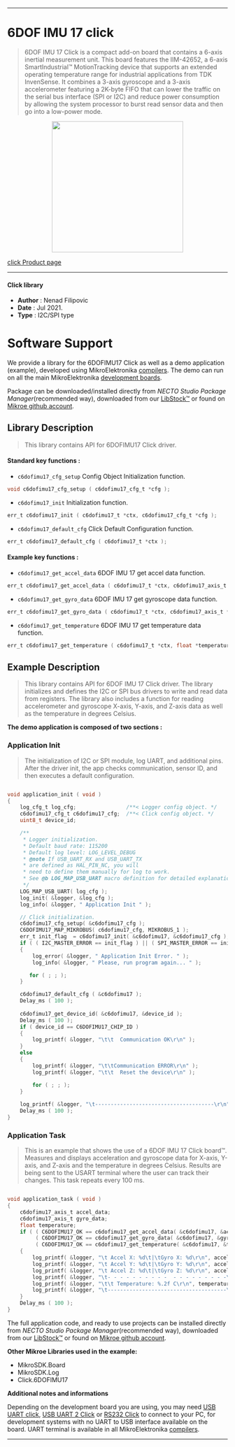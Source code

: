 
---
# 6DOF IMU 17 click

> 6DOF IMU 17 Click is a compact add-on board that contains a 6-axis inertial measurement unit. This board features the IIM-42652, a 6-axis SmartIndustrial™ MotionTracking device that supports an extended operating temperature range for industrial applications from TDK InvenSense. It combines a 3-axis gyroscope and a 3-axis accelerometer featuring a 2K-byte FIFO that can lower the traffic on the serial bus interface (SPI or I2C) and reduce power consumption by allowing the system processor to burst read sensor data and then go into a low-power mode.

<p align="center">
  <img src="https://download.mikroe.com/images/click_for_ide/6dofimu17_click.png" height=300px>
</p>

[click Product page](https://www.mikroe.com/6dof-imu-17-click)

---


#### Click library

- **Author**        : Nenad Filipovic
- **Date**          : Jul 2021.
- **Type**          : I2C/SPI type


# Software Support

We provide a library for the 6DOFIMU17 Click
as well as a demo application (example), developed using MikroElektronika
[compilers](https://www.mikroe.com/necto-studio).
The demo can run on all the main MikroElektronika [development boards](https://www.mikroe.com/development-boards).

Package can be downloaded/installed directly from *NECTO Studio Package Manager*(recommended way), downloaded from our [LibStock&trade;](https://libstock.mikroe.com) or found on [Mikroe github account](https://github.com/MikroElektronika/mikrosdk_click_v2/tree/master/clicks).

## Library Description

> This library contains API for 6DOFIMU17 Click driver.

#### Standard key functions :

- `c6dofimu17_cfg_setup` Config Object Initialization function.
```c
void c6dofimu17_cfg_setup ( c6dofimu17_cfg_t *cfg );
```

- `c6dofimu17_init` Initialization function.
```c
err_t c6dofimu17_init ( c6dofimu17_t *ctx, c6dofimu17_cfg_t *cfg );
```

- `c6dofimu17_default_cfg` Click Default Configuration function.
```c
err_t c6dofimu17_default_cfg ( c6dofimu17_t *ctx );
```

#### Example key functions :

- `c6dofimu17_get_accel_data` 6DOF IMU 17 get accel data function.
```c
err_t c6dofimu17_get_accel_data ( c6dofimu17_t *ctx, c6dofimu17_axis_t *accel_data );
```

- `c6dofimu17_get_gyro_data` 6DOF IMU 17 get gyroscope data function.
```c
err_t c6dofimu17_get_gyro_data ( c6dofimu17_t *ctx, c6dofimu17_axis_t *gyro_data );
```

- `c6dofimu17_get_temperature` 6DOF IMU 17 get temperature data function.
```c
err_t c6dofimu17_get_temperature ( c6dofimu17_t *ctx, float *temperature );
```

## Example Description

> This library contains API for 6DOF IMU 17 Click driver.
> The library initializes and defines the I2C or SPI bus drivers 
> to write and read data from registers. 
> The library also includes a function for reading 
> accelerometer and gyroscope X-axis, Y-axis, and Z-axis data 
> as well as the temperature in degrees Celsius.

**The demo application is composed of two sections :**

### Application Init

> The initialization of I2C or SPI module, log UART, and additional pins. 
> After the driver init, the app checks communication, 
> sensor ID, and then executes a default configuration.

```c

void application_init ( void )
{
    log_cfg_t log_cfg;                /**< Logger config object. */
    c6dofimu17_cfg_t c6dofimu17_cfg;  /**< Click config object. */
    uint8_t device_id;

    /** 
     * Logger initialization.
     * Default baud rate: 115200
     * Default log level: LOG_LEVEL_DEBUG
     * @note If USB_UART_RX and USB_UART_TX 
     * are defined as HAL_PIN_NC, you will 
     * need to define them manually for log to work. 
     * See @b LOG_MAP_USB_UART macro definition for detailed explanation.
     */
    LOG_MAP_USB_UART( log_cfg );
    log_init( &logger, &log_cfg );
    log_info( &logger, " Application Init " );

    // Click initialization.
    c6dofimu17_cfg_setup( &c6dofimu17_cfg );
    C6DOFIMU17_MAP_MIKROBUS( c6dofimu17_cfg, MIKROBUS_1 );
    err_t init_flag  = c6dofimu17_init( &c6dofimu17, &c6dofimu17_cfg );
    if ( ( I2C_MASTER_ERROR == init_flag ) || ( SPI_MASTER_ERROR == init_flag ) )
    {
        log_error( &logger, " Application Init Error. " );
        log_info( &logger, " Please, run program again... " );

       for ( ; ; );
    }

    c6dofimu17_default_cfg ( &c6dofimu17 );
    Delay_ms ( 100 );
    
    c6dofimu17_get_device_id( &c6dofimu17, &device_id );
    Delay_ms ( 100 );
    if ( device_id == C6DOFIMU17_CHIP_ID ) 
    {
        log_printf( &logger, "\t\t  Communication OK\r\n" );
    }
    else 
    {
        log_printf( &logger, "\t\tCommunication ERROR\r\n" );
        log_printf( &logger, "\t\t  Reset the device\r\n" );

        for ( ; ; );
    }
    
    log_printf( &logger, "\t--------------------------------------\r\n" );
    Delay_ms ( 100 );
}

```

### Application Task

> This is an example that shows the use of a 6DOF IMU 17 Click board™.
> Measures and displays acceleration and gyroscope data for X-axis, Y-axis, and Z-axis
> and the temperature in degrees Celsius. 
> Results are being sent to the USART terminal where the user can track their changes. 
> This task repeats every 100 ms.

```c

void application_task ( void )
{   
    c6dofimu17_axis_t accel_data;
    c6dofimu17_axis_t gyro_data;
    float temperature;
    if ( ( C6DOFIMU17_OK == c6dofimu17_get_accel_data( &c6dofimu17, &accel_data ) ) &&  
         ( C6DOFIMU17_OK == c6dofimu17_get_gyro_data( &c6dofimu17, &gyro_data ) ) &&  
         ( C6DOFIMU17_OK == c6dofimu17_get_temperature( &c6dofimu17, &temperature ) ) )
    {
        log_printf( &logger, "\t Accel X: %d\t|\tGyro X: %d\r\n", accel_data.x, gyro_data.x );
        log_printf( &logger, "\t Accel Y: %d\t|\tGyro Y: %d\r\n", accel_data.y, gyro_data.y );
        log_printf( &logger, "\t Accel Z: %d\t|\tGyro Z: %d\r\n", accel_data.z, gyro_data.z );
        log_printf( &logger, "\t- - - - - - - - - -  - - - - - - - - -\r\n" );
        log_printf( &logger, "\t\t Temperature: %.2f C\r\n", temperature );
        log_printf( &logger, "\t--------------------------------------\r\n" );
    }
    Delay_ms ( 100 );
}

```

The full application code, and ready to use projects can be installed directly from *NECTO Studio Package Manager*(recommended way), downloaded from our [LibStock&trade;](https://libstock.mikroe.com) or found on [Mikroe github account](https://github.com/MikroElektronika/mikrosdk_click_v2/tree/master/clicks).

**Other Mikroe Libraries used in the example:**

- MikroSDK.Board
- MikroSDK.Log
- Click.6DOFIMU17

**Additional notes and informations**

Depending on the development board you are using, you may need
[USB UART click](https://www.mikroe.com/usb-uart-click),
[USB UART 2 Click](https://www.mikroe.com/usb-uart-2-click) or
[RS232 Click](https://www.mikroe.com/rs232-click) to connect to your PC, for
development systems with no UART to USB interface available on the board. UART
terminal is available in all MikroElektronika
[compilers](https://shop.mikroe.com/compilers).

---
